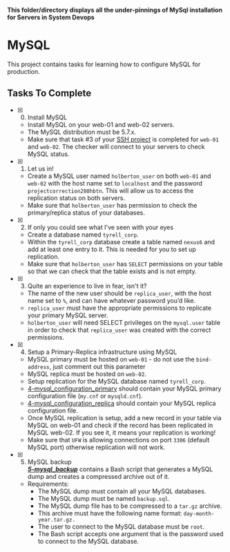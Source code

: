 **This folder/directory displays all the under-pinnings of MySql installation for Servers in System Devops**

# MySQL

This project contains tasks for learning how to configure MySQL for production.

## Tasks To Complete

+ [x] 0. Install MySQL<br/>
  + Install MySQL on your web-01 and web-02 servers.
  + The MySQL distribution must be 5.7.x.
  + Make sure that task #3 of your [SSH project](../0x0B-ssh/README.md) is completed for `web-01` and `web-02`. The checker will connect to your servers to check MySQL status.

+ [x] 1. Let us in!<br/>
  + Create a MySQL user named `holberton_user` on both `web-01` and `web-02` with the host name set to `localhost` and the password `projectcorrection280hbtn`. This will allow us to access the replication status on both servers.
  + Make sure that `holberton_user` has permission to check the primary/replica status of your databases.

+ [x] 2. If only you could see what I've seen with your eyes<br/>
  + Create a database named `tyrell_corp`.
  + Within the `tyrell_corp` database create a table named `nexus6` and add at least one entry to it. This is needed for you to set up replication.
  + Make sure that `holberton_user` has `SELECT` permissions on your table so that we can check that the table exists and is not empty.

+ [x] 3. Quite an experience to live in fear, isn't it?<br/>
  + The name of the new user should be `replica_user`, with the host name set to `%`, and can have whatever password you’d like.
  + `replica_user` must have the appropriate permissions to replicate your primary MySQL server.
  + `holberton_user` will need SELECT privileges on the `mysql.user` table in order to check that `replica_user` was created with the correct permissions.

+ [x] 4. Setup a Primary-Replica infrastructure using MySQL<br/>
  + MySQL primary must be hosted on `web-01` - do not use the `bind-address`, just comment out this parameter
  + MySQL replica must be hosted on `web-02`.
  + Setup replication for the MySQL database named `tyrell_corp`.
  + [4-mysql_configuration_primary](4-mysql_configuration_primary) should contain your MySQL primary configuration file (`my.cnf` or `mysqld.cnf`).
  + [4-mysql_configuration_replica](4-mysql_configuration_replica) should contain your MySQL replica configuration file.
  + Once MySQL replication is setup, add a new record in your table via MySQL on web-01 and check if the record has been replicated in MySQL web-02. If you see it, it means your replication is working!
  + Make sure that `UFW` is allowing connections on port `3306` (default MySQL port) otherwise replication will not work.

+ [x] 5. MySQL backup<br/>_**[5-mysql_backup](5-mysql_backup)**_ contains a Bash script that generates a MySQL dump and creates a compressed archive out of it.
  + Requirements:
    + The MySQL dump must contain all your MySQL databases.
    + The MySQL dump must be named `backup.sql`.
    + The MySQL dump file has to be compressed to a `tar.gz` archive.
    + This archive must have the following name format: `day-month-year.tar.gz.`
    + The user to connect to the MySQL database must be `root`.
    + The Bash script accepts one argument that is the password used to connect to the MySQL database.